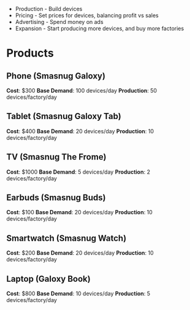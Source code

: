 - Production - Build devices
- Pricing - Set prices for devices, balancing profit vs sales
- Advertising - Spend money on ads
- Expansion - Start producing more devices, and buy more factories

# Products
## Phone (Smasnug Galoxy)
**Cost**: $300
**Base Demand**: 100 devices/day
**Production**: 50 devices/factory/day
## Tablet (Smasnug Galoxy Tab)
**Cost**: $400
**Base Demand**: 20 devices/day
**Production**: 10 devices/factory/day
## TV (Smasnug The Frome)
**Cost**: $1000
**Base Demand**: 5 devices/day
**Production**: 2 devices/factory/day
## Earbuds (Smasnug Buds)
**Cost**: $100
**Base Demand**: 20 devices/day
**Production**: 10 devices/factory/day
## Smartwatch (Smasnug Watch)
**Cost**: $200
**Base Demand**: 20 devices/day
**Production**: 10 devices/factory/day
## Laptop (Galoxy Book)
**Cost**: $800
**Base Demand**: 10 devices/day
**Production**: 5 devices/factory/day
